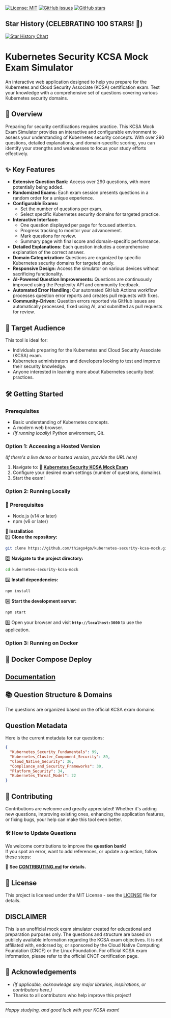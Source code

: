 [![License: MIT](https://img.shields.io/badge/License-MIT-yellow.svg)](https://opensource.org/licenses/MIT)
[![GitHub issues](https://img.shields.io/github/issues/thiago4go/kubernetes-security-kcsa-mock)](https://github.com/thiago4go/kubernetes-security-kcsa-mock/issues)
[![GitHub stars](https://img.shields.io/github/stars/thiago4go/kubernetes-security-kcsa-mock)](https://github.com/thiago4go/kubernetes-security-kcsa-mock/stargazers)

## Star History (CELEBRATING 100 STARS! 🎉)
<a href="https://www.star-history.com/#thiago4go/kubernetes-security-kcsa-mock&Date">
 <picture>
   <source media="(prefers-color-scheme: dark)" srcset="https://api.star-history.com/svg?repos=thiago4go/kubernetes-security-kcsa-mock&type=Date&theme=dark" />
   <source media="(prefers-color-scheme: light)" srcset="https://api.star-history.com/svg?repos=thiago4go/kubernetes-security-kcsa-mock&type=Date" />
   <img alt="Star History Chart" src="https://api.star-history.com/svg?repos=thiago4go/kubernetes-security-kcsa-mock&type=Date" />
 </picture>
</a>

# Kubernetes Security KCSA Mock Exam Simulator

An interactive web application designed to help you prepare for the Kubernetes and Cloud Security Associate (KCSA) certification exam. Test your knowledge with a comprehensive set of questions covering various Kubernetes security domains.

## 🌟 Overview

Preparing for security certifications requires practice. This KCSA Mock Exam Simulator provides an interactive and configurable environment to assess your understanding of Kubernetes security concepts. With over 290 questions, detailed explanations, and domain-specific scoring, you can identify your strengths and weaknesses to focus your study efforts effectively.

## ✨ Key Features

* **Extensive Question Bank:** Access over 290 questions, with more potentially being added.
* **Randomized Exams:** Each exam session presents questions in a random order for a unique experience.
* **Configurable Exams:**
    * Set the number of questions per exam.
    * Select specific Kubernetes security domains for targeted practice.
* **Interactive Interface:**
    * One question displayed per page for focused attention.
    * Progress tracking to monitor your advancement.
    * Mark questions for review.
    * Summary page with final score and domain-specific performance.
* **Detailed Explanations:** Each question includes a comprehensive explanation of the correct answer.
* **Domain Categorization:** Questions are organized by specific Kubernetes security domains for targeted study.
* **Responsive Design:** Access the simulator on various devices without sacrificing functionality.
* **AI-Powered Question Improvements:** Questions are continuously improved using the Perplexity API and community feedback.
* **Automated Error Handling:** Our automated GitHub Actions workflow processes question error reports and creates pull requests with fixes.
* **Community-Driven:** Question errors reported via GitHub issues are automatically processed, fixed using AI, and submitted as pull requests for review.

## 🎯 Target Audience

This tool is ideal for:

* Individuals preparing for the Kubernetes and Cloud Security Associate (KCSA) exam.
* Kubernetes administrators and developers looking to test and improve their security knowledge.
* Anyone interested in learning more about Kubernetes security best practices.

## 🛠️ Getting Started

### Prerequisites

* Basic understanding of Kubernetes concepts.
* A modern web browser.
* *(If running locally)* Python environment, Git.

### Option 1: Accessing a Hosted Version

*(If there's a live demo or hosted version, provide the URL here)*

1.  Navigate to: 🔗 [**Kubernetes Security KCSA Mock Exam**](https://kubernetes-security-kcsa-mock.vercel.app/)
2.  Configure your desired exam settings (number of questions, domains).
3.  Start the exam!

### Option 2: Running Locally

### **📌 Prerequisites**  
- Node.js (v14 or later)  
- npm (v6 or later)  

 **📌 Installation**  
1️⃣ **Clone the repository:**  
```bash
git clone https://github.com/thiago4go/kubernetes-security-kcsa-mock.git
```
2️⃣ **Navigate to the project directory:**  
```bash
cd kubernetes-security-kcsa-mock
```
3️⃣ **Install dependencies:**  
```bash
npm install
```
4️⃣ **Start the development server:**  
```bash
npm start
```
5️⃣ Open your browser and visit **`http://localhost:3000`** to use the application.  

### Option 3: Running on Docker
## **📌 Docker Compose Deploy**  

[Documentation](docker-compose/README.md)
---

## 📚 Question Structure & Domains

The questions are organized based on the official KCSA exam domains:

## Question Metadata

Here is the current metadata for our questions:
<place-holder for question metadata>
```json
{
  "Kubernetes_Security_Fundamentals": 99,
  "Kubernetes_Cluster_Component_Security": 89,
  "Cloud_Native_Security": 36,
  "Compliance_and_Security_Frameworks": 30,
  "Platform_Security": 34,
  "Kubernetes_Threat_Model": 22
}
```
<end of place-holder>

## 🤝 Contributing

Contributions are welcome and greatly appreciated! Whether it's adding new questions, improving existing ones, enhancing the application features, or fixing bugs, your help can make this tool even better.

### **🛠 How to Update Questions**  
We welcome contributions to improve the **question bank**!  
If you spot an error, want to add references, or update a question, follow these steps:  

📖 **See [CONTRIBUTING.md](CONTRIBUTING.md) for details.**  

## 📜 License

This project is licensed under the MIT License - see the [LICENSE](LICENSE) file for details.

##  DISCLAIMER

This is an unofficial mock exam simulator created for educational and preparation purposes only. The questions and structure are based on publicly available information regarding the KCSA exam objectives. It is not affiliated with, endorsed by, or sponsored by the Cloud Native Computing Foundation (CNCF) or the Linux Foundation. For official KCSA exam information, please refer to the official CNCF certification page.

## 🙏 Acknowledgements

* *(If applicable, acknowledge any major libraries, inspirations, or contributors here.)*
* Thanks to all contributors who help improve this project!

---

*Happy studying, and good luck with your KCSA exam!*
